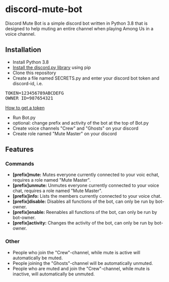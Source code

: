 # discord-mute-bot

Discord Mute Bot is a simple discord bot written in Python 3.8 that is designed to help muting an entire channel when
playing Among Us in a voice channel.

## Installation
- Install Python 3.8
- [Install the discord.py library](https://discordpy.readthedocs.io/en/latest/intro.html#installing) using pip
- Clone this repository
- Create a file named SECRETS.py and enter your discord bot token and discord-id, i.e.
<pre>
TOKEN=123456789ABCDEFG
OWNER_ID=987654321
</pre>
[How to get a token](https://discordpy.readthedocs.io/en/latest/discord.html#discord-intro)

- Run Bot.py
- optional: change prefix and activity of the bot at the top of Bot.py
- Create voice channels "Crew" and "Ghosts" on your discord
- Create role named "Mute Master" on your discord

## Features

### Commands
- **[prefix]mute:** Mutes everyone currently connected to your voic echat, requires a role named "Mute Master".
- **[prefix]unmute:** Unmutes everyone currently connected to your voice chat, requires a role named "Mute Master".
- **[prefix]info:** Lists the members currently connected to your voice chat.
- **[prefix]disable:** Disables all functions of the bot, can only be run by bot-owner.
- **[prefix]enable:** Reenables all functions of the bot, can only be run by bot-owner.
- **[prefix]activity:** Changes the activity of the bot, can only be run by bot-owner.

### Other
- People who join the "Crew"-channel, while mute is active will automatically be muted.
- People joining the "Ghosts"-channel will be automatically unmuted.
- People who are muted and join the "Crew"-channel, while mute is inactive, will automatically be unmuted.
